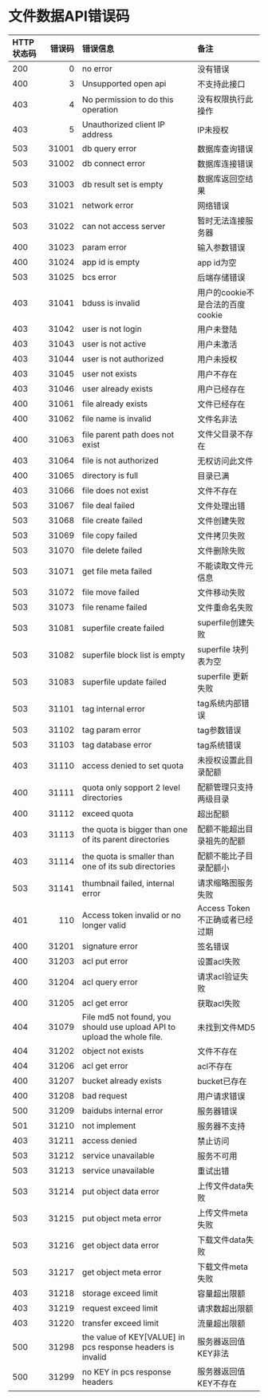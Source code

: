 # 文件数据API错误码

| HTTP状态码 | 错误码 | 错误信息 | 备注 |
| :- | -: | :- | :- |
| 200 | 0 | no error | 没有错误 |
| 400 | 3 | Unsupported open api | 不支持此接口 |
| 403 | 4 | No permission to do this operation | 没有权限执行此操作 |
| 403 | 5 | Unauthorized client IP address | IP未授权 |
| 503 | 31001 | db query error | 数据库查询错误 |
| 503 | 31002 | db connect error | 数据库连接错误 |
| 503 | 31003 | db result set is empty | 数据库返回空结果 |
| 503 | 31021 | network error | 网络错误 |
| 503 | 31022 | can not access server | 暂时无法连接服务器 |
| 400 | 31023 | param error | 输入参数错误 |
| 400 | 31024 | app id is empty | app id为空 |
| 503 | 31025 | bcs error | 后端存储错误 |
| 403 | 31041 | bduss is invalid | 用户的cookie不是合法的百度cookie |
| 403 | 31042 | user is not login | 用户未登陆 |
| 403 | 31043 | user is not active | 用户未激活 |
| 403 | 31044 | user is not authorized | 用户未授权 |
| 403 | 31045 | user not exists | 用户不存在 |
| 403 | 31046 | user already exists | 用户已经存在 |
| 400 | 31061 | file already exists | 文件已经存在 |
| 400 | 31062 | file name is invalid | 文件名非法 |
| 400 | 31063 | file parent path does not exist | 文件父目录不存在 |
| 403 | 31064 | file is not authorized | 无权访问此文件 |
| 400 | 31065 | directory is full | 目录已满 |
| 403 | 31066 | file does not exist | 文件不存在 |
| 503 | 31067 | file deal failed | 文件处理出错 |
| 503 | 31068 | file create failed | 文件创建失败 |
| 503 | 31069 | file copy failed | 文件拷贝失败 |
| 503 | 31070 | file delete failed | 文件删除失败 |
| 503 | 31071 | get file meta failed | 不能读取文件元信息 |
| 503 | 31072 | file move failed | 文件移动失败 |
| 503 | 31073 | file rename failed | 文件重命名失败 |
| 503 | 31081 | superfile create failed | superfile创建失败 |
| 503 | 31082 | superfile block list is empty | superfile 块列表为空 |
| 503 | 31083 | superfile update failed | superfile 更新失败 |
| 503 | 31101 | tag internal error | tag系统内部错误 |
| 503 | 31102 | tag param error | tag参数错误 |
| 503 | 31103 | tag database error | tag系统错误 |
| 403 | 31110 | access denied to set quota | 未授权设置此目录配额 |
| 400 | 31111 | quota only sopport 2 level directories | 配额管理只支持两级目录 |
| 400 | 31112 | exceed quota | 超出配额 |
| 403 | 31113 | the quota is bigger than one of its parent directories | 配额不能超出目录祖先的配额 |
| 403 | 31114 | the quota is smaller than one of its sub directories | 配额不能比子目录配额小 |
| 503 | 31141 | thumbnail failed, internal error | 请求缩略图服务失败 |
| 401 | 110 | Access token invalid or no longer valid | Access Token不正确或者已经过期 |
| 400 | 31201 | signature error | 签名错误 |
| 400 | 31203 | acl put error | 设置acl失败 |
| 400 | 31204 | acl query error | 请求acl验证失败 |
| 400 | 31205 | acl get error | 获取acl失败 |
| 404 | 31079 | File md5 not found, you should use upload API to upload the whole file. | 未找到文件MD5 |，| 请使用上传API上传整个文件。 |
| 404 | 31202 | object not exists | 文件不存在 |
| 404 | 31206 | acl get error | acl不存在 |
| 400 | 31207 | bucket already exists | bucket已存在 |
| 400 | 31208 | bad request | 用户请求错误 |
| 500 | 31209 | baidubs internal error | 服务器错误 |
| 501 | 31210 | not implement | 服务器不支持 |
| 403 | 31211 | access denied | 禁止访问 |
| 503 | 31212 | service unavailable | 服务不可用 |
| 503 | 31213 | service unavailable | 重试出错 |
| 503 | 31214 | put object data error | 上传文件data失败 |
| 503 | 31215 | put object meta error | 上传文件meta失败 |
| 503 | 31216 | get object data error | 下载文件data失败 |
| 503 | 31217 | get object meta error | 下载文件meta失败 |
| 403 | 31218 | storage exceed limit | 容量超出限额 |
| 403 | 31219 | request exceed limit | 请求数超出限额 |
| 403 | 31220 | transfer exceed limit | 流量超出限额 |
| 500 | 31298 | the value of KEY[VALUE] in pcs response headers is invalid | 服务器返回值KEY非法 |
| 500 | 31299 | no KEY in pcs response headers | 服务器返回值KEY不存在 |
